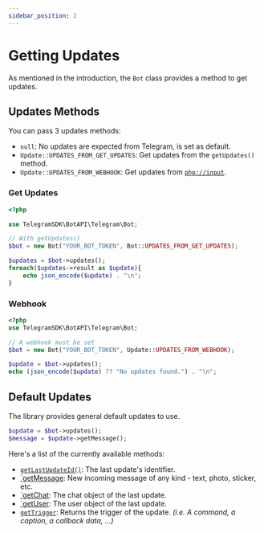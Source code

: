 ```yaml
---
sidebar_position: 2
---
```


# Getting Updates
As mentioned in the introduction, the `Bot` class provides a method to get updates.


## Updates Methods
You can pass 3 updates methods:
* `null`: No updates are expected from Telegram, is set as default.
* `Update::UPDATES_FROM_GET_UPDATES`: Get updates from the `getUpdates()` method.
* `Update::UPDATES_FROM_WEBHOOK`: Get updates from [`php://input`](https://www.php.net/manual/en/wrappers.php.php#wrappers.php.input).

### Get Updates
```php
<?php

use TelegramSDK\BotAPI\Telegram\Bot;

// With getUpdates()
$bot = new Bot("YOUR_BOT_TOKEN", Bot::UPDATES_FROM_GET_UPDATES);

$updates = $bot->updates();
foreach($updates->result as $update){
    echo json_encode($update) . "\n";
}
```

### Webhook
```php
<?php
use TelegramSDK\BotAPI\Telegram\Bot;

// A webhook must be set
$bot = new Bot("YOUR_BOT_TOKEN", Update::UPDATES_FROM_WEBHOOK);

$update = $bot->updates();
echo (json_encode($update) ?? "No updates found.") . "\n";
```

## Default Updates
The library provides general default updates to use.

```php
$update = $bot->updates();
$message = $update->getMessage();
```

Here's a list of the currently available methods:
* [`getLastUpdateId()`](https://core.telegram.org/bots/api#update): The last update's identifier.
* [`getMessage](https://core.telegram.org/bots/api#message): New incoming message of any kind - text, photo, sticker, etc.
* [`getChat](https://core.telegram.org/bots/api#chat): The chat object of the last update.
* [`getUser](https://core.telegram.org/bots/api#user): The user object of the last update.
* [`getTrigger`](https://github.com/TelegramSDK/BotAPI/blob/main/src/Telegram/Update.php#L167): Returns the trigger of the update. *(i.e. A command, a caption, a callback data, ...)*